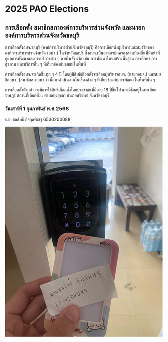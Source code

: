 # 2025 PAO Elections

## การเลือกตั้ง สมาชิกสภาองค์การบริหารส่วนจังหวัด และนายกองค์การบริหารส่วนจังหวัดชลบุรี
การเลือกตั้งอบจ.ชลบุรี (องค์การบริหารส่วนจังหวัดชลบุรี) คือการเลือกตั้งผู้บริหารและสมาชิกขององค์การบริหารส่วนจังหวัด (อบจ.) ในจังหวัดชลบุรี ซึ่งอบจ.เป็นองค์กรปกครองส่วนท้องถิ่นที่มีหน้าที่ดูแลการพัฒนาและการบริการต่าง ๆ ภายในจังหวัด เช่น การพัฒนาโครงสร้างพื้นฐาน การศึกษา การสุขภาพ และบริการอื่น ๆ ที่เกี่ยวข้องกับชุมชนในพื้นที่

การเลือกตั้งอบจ.จะเกิดขึ้นทุก ๆ 4 ปี โดยผู้มีสิทธิเลือกตั้งจะเลือกผู้บริหารอบจ. (นายกอบจ.) และสมาชิกอบจ. (สมาชิกสภาอบจ.) เพื่อมาดำเนินงานในเรื่องต่าง ๆ ที่เกี่ยวข้องกับการพัฒนาในพื้นที่นั้น ๆ

การเลือกตั้งดังกล่าวจะมีการใช้สิทธิเลือกตั้งโดยประชาชนที่มีอายุ 18 ปีขึ้นไป และมีชื่ออยู่ในทะเบียนราษฎร์
สถานที่เลือกตั้ง : ตำบลทุ่งสุขลา อำเภอศรีราชา จังหวัดชลบุรี
### วันเสาร์ที่ 1 กุมภาพันธ์ พ.ศ.2568

นาย ชลสิทธิ์ กิจกุลพิเชฐ 6530200088

![image](photo/keycard.jpg)
